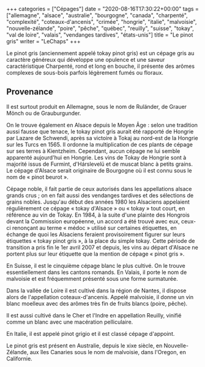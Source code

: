 +++
categories = ["Cépages"]
date = "2020-08-16T17:30:22+00:00"
tags = ["allemagne", "alsace", "australie", "bourgogne", "canada", "charpenté", "complexité", "coteaux-d'ancenis", "crimée", "hongrie", "italie", "malvoisie", "nouvelle-zélande", "poire", "pêche", "québec", "reuilly", "suisse", "tokay", "val de loire", "valais", "vendanges tardives", "états-unis"] 
title = "Le pinot gris"
writer = "LeChaps"
+++

Le pinot gris (anciennement appelé tokay pinot gris) est un cépage gris au caractère généreux qui développe une opulence et une saveur caractéristique Charpenté, rond et long en bouche, il présente des arômes complexes de sous-bois parfois légèrement fumés ou floraux.

## Provenance

Il est surtout produit en Allemagne, sous le nom de Ruländer, de Grauer Mönch ou de Grauburgunder.  

On le trouve également en Alsace depuis le Moyen Âge : selon une tradition aussi fausse que tenace, le tokay pinot gris aurait été rapporté de Hongrie par Lazare de Schwendi, après sa victoire à Tokaj au nord-est de la Hongrie sur les Turcs en 1565. Il ordonne la multiplication de ces plants de cépage sur ses terres à Kientzheim. Cependant, aucun cépage ne lui semble apparenté aujourd'hui en Hongrie. Les vins de Tokay de Hongrie sont à majorité issus de Furmint, d'Hárslevelü et de muscat blanc à petits grains. Le cépage d'Alsace serait originaire de Bourgogne où il est connu sous le nom de « pinot beurot ».  

Cépage noble, il fait partie de ceux autorisés dans les appellations alsace grands crus ; on en fait aussi des vendanges tardives et des sélections de grains nobles. Jusqu'au début des années 1980 les Alsaciens appelaient régulièrement ce cépage « tokay d'Alsace » ou « tokay » tout court, en référence au vin de Tokay. En 1984, à la suite d'une plainte des Hongrois devant la Commission européenne, un accord a été trouvé avec eux, ceux-ci renonçant au terme « médoc » utilisé sur certaines étiquettes, en échange de quoi les Alsaciens feraient provisoirement figurer sur leurs étiquettes « tokay pinot gris », à la place du simple tokay. Cette période de transition a pris fin le 1er avril 2007 et depuis, les vins au départ d'Alsace ne portent plus sur leur étiquette que la mention de cépage « pinot gris ».

En Suisse, il est le cinquième cépage blanc le plus cultivé. On le trouve essentiellement dans les cantons romands. En Valais, il porte le nom de malvoisie et est fréquemment présenté sous une forme surmaturée.

Dans la vallée de Loire il est cultivé dans la région de Nantes, il dispose alors de l'appellation coteaux-d'ancenis. Appelé malvoisie, il donne un vin blanc moelleux avec des arômes très fin de fruits blancs (poire, pêche).

Il est aussi cultivé dans le Cher et l'Indre en appellation Reuilly, vinifié comme un blanc avec une macération pelliculaire.

En Italie, il est appelé pinot grigio et il est classé cépage d'appoint.

Le pinot gris est présent en Australie, depuis le xixe siècle, en Nouvelle-Zélande, aux îles Canaries sous le nom de malvoisie, dans l'Oregon, en Californie.
